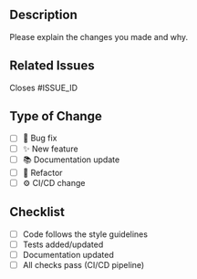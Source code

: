 ## Description
Please explain the changes you made and why.

## Related Issues
Closes #ISSUE_ID

## Type of Change
- [ ] 🐛 Bug fix
- [ ] ✨ New feature
- [ ] 📚 Documentation update
- [ ] 🔨 Refactor
- [ ] ⚙️ CI/CD change

## Checklist
- [ ] Code follows the style guidelines
- [ ] Tests added/updated
- [ ] Documentation updated
- [ ] All checks pass (CI/CD pipeline)
